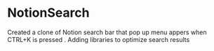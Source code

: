 # NotionSearch
Created a clone of Notion search bar that pop up menu appers when CTRL+K is pressed .
Adding libraries to optimize search results

